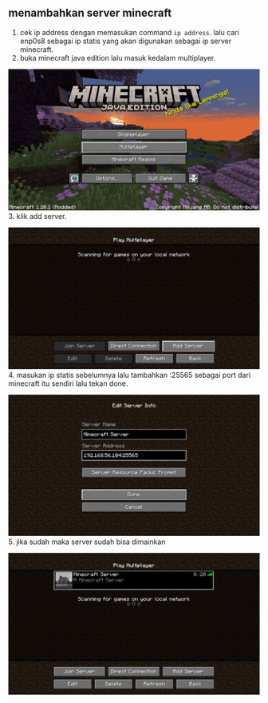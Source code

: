 ## menambahkan server minecraft
1. cek ip address dengan memasukan command <code>ip address</code>. lalu cari enp0s8 sebagai ip statis yang akan digunakan sebagai ip server minecraft.
2. buka minecraft java edition lalu masuk kedalam multiplayer.

![satu](img/menambahkan%20server%20ke%20dalam%20game/1.png)
3. klik add server.

![dua](img/menambahkan%20server%20ke%20dalam%20game/2.png)
4. masukan ip statis sebelumnya lalu tambahkan :25565 sebagai port dari minecraft itu sendiri lalu tekan done.

![tiga](img/menambahkan%20server%20ke%20dalam%20game/3.png)
5. jika sudah maka server sudah bisa dimainkan

![empat](img/menambahkan%20server%20ke%20dalam%20game/4.png)